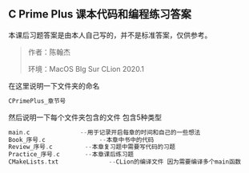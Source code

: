 ## C Prime Plus 课本代码和编程练习答案

本课后习题答案是由本人自己写的，并不是标准答案，仅供参考。

> 作者：陈翰杰
>
> 环境：MacOS BIg Sur CLion 2020.1

在这里说明一下文件夹的命名

```c
CPrimePlus_章节号
```

然后说明一下每个文件夹包含的文件 包含5种类型

```c
main.c				--用于记录开启每章的时间和自己的一些想法
Book_序号.c				--本章中书中的代码
Review_序号.c			--本章复习题中需要写代码的习题
Practice_序号.c		--本章课后练习题
CMakeLists.txt				--CLion的编译文件 因为需要编译多个main函数
```




